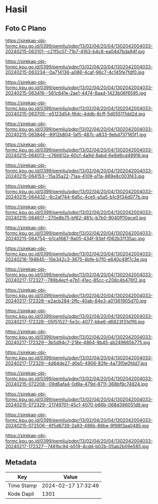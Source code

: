 # Hasil

## Foto C Plano

https://sirekap-obj-formc.kpu.go.id/0399/pemilu/pdpr/13/02/04/20/04/1302042004033-20240215-063101--c21f5c07-71b7-4163-b4c8-ea04d7bda84f.jpg

https://sirekap-obj-formc.kpu.go.id/0399/pemilu/pdpr/13/02/04/20/04/1302042004033-20240215-063234--0a714136-a086-4caf-96c7-4c145fe7fdf0.jpg

https://sirekap-obj-formc.kpu.go.id/0399/pemilu/pdpr/13/02/04/20/04/1302042004033-20240215-063416--561c641e-2ae1-4474-8aad-1423b06f6595.jpg

https://sirekap-obj-formc.kpu.go.id/0399/pemilu/pdpr/13/02/04/20/04/1302042004033-20240215-063705--e5123d54-f6dc-4ddb-8cff-5d055111dd2d.jpg

https://sirekap-obj-formc.kpu.go.id/0399/pemilu/pdpr/13/02/04/20/04/1302042004033-20240215-063846--8912b804-1af5-487c-a833-9ebd737165f1.jpg

https://sirekap-obj-formc.kpu.go.id/0399/pemilu/pdpr/13/02/04/20/04/1302042004033-20240215-064013--c766812a-60cf-4a9d-8abd-6e8d6cd49916.jpg

https://sirekap-obj-formc.kpu.go.id/0399/pemilu/pdpr/13/02/04/20/04/1302042004033-20240215-064153--15a35a22-71aa-4109-a11a-889e8c003f43.jpg

https://sirekap-obj-formc.kpu.go.id/0399/pemilu/pdpr/13/02/04/20/04/1302042004033-20240215-064432--6c2af744-6d5c-4ce5-a5a5-b1c9134d077b.jpg

https://sirekap-obj-formc.kpu.go.id/0399/pemilu/pdpr/13/02/04/20/04/1302042004033-20240215-064617--270e8b75-bf62-481c-b7b0-9040ff10ece0.jpg

https://sirekap-obj-formc.kpu.go.id/0399/pemilu/pdpr/13/02/04/20/04/1302042004033-20240215-064754--b1ca1687-9a05-434f-93ef-f062b31135ac.jpg

https://sirekap-obj-formc.kpu.go.id/0399/pemilu/pdpr/13/02/04/20/04/1302042004033-20240216-194645--10e342c3-3675-4bfe-b7f0-e640c49f7c3e.jpg

https://sirekap-obj-formc.kpu.go.id/0399/pemilu/pdpr/13/02/04/20/04/1302042004033-20240217-172327--789b4ecf-e7b1-41ec-85cc-c208c4b476f2.jpg

https://sirekap-obj-formc.kpu.go.id/0399/pemilu/pdpr/13/02/04/20/04/1302042004033-20240217-172328--e2acb284-2ffc-40ab-84e3-a01361905d70.jpg

https://sirekap-obj-formc.kpu.go.id/0399/pemilu/pdpr/13/02/04/20/04/1302042004033-20240217-172328--05f51527-5e3c-4077-bbe6-d6823f31d1f6.jpg

https://sirekap-obj-formc.kpu.go.id/0399/pemilu/pdpr/13/02/04/20/04/1302042004033-20240217-172329--3b5d94c7-218e-4864-9b45-ab249665b775.jpg

https://sirekap-obj-formc.kpu.go.id/0399/pemilu/pdpr/13/02/04/20/04/1302042004033-20240217-172329--4d64de27-d0e5-4906-82fe-4a73f0e0fdd7.jpg

https://sirekap-obj-formc.kpu.go.id/0399/pemilu/pdpr/13/02/04/20/04/1302042004033-20240215-072208--09d6afa4-0d9a-479d-8711-368bf9c74824.jpg

https://sirekap-obj-formc.kpu.go.id/0399/pemilu/pdpr/13/02/04/20/04/1302042004033-20240215-072329--21749701-45c1-4070-b66b-068d396051d9.jpg

https://sirekap-obj-formc.kpu.go.id/0399/pemilu/pdpr/13/02/04/20/04/1302042004033-20240215-072506--6f5d6739-2a93-486b-86be-9f98f3aa0485.jpg

https://sirekap-obj-formc.kpu.go.id/0399/pemilu/pdpr/13/02/04/20/04/1302042004033-20240217-172327--7481bc94-b519-4cdd-b02b-05ab2b09e585.jpg


## Metadata

| Key        | Value               |
| ---------- | ------------------- |
| Time Stamp | 2024-02-17 17:32:46 |
| Kode Dapil | 1301                |



